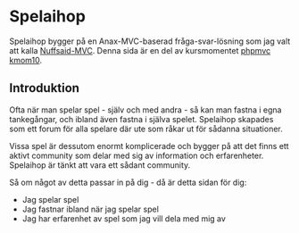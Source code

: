 Spelaihop
===========

Spelaihop bygger på en Anax-MVC-baserad fråga-svar-lösning som jag valt
att kalla [Nuffsaid-MVC](https://github.com/dlid/nuffsaid-mvc). Denna sida
är en del av kursmomentet [phpmvc kmom10](http://dbwebb.se/phpmvc/kmom10).

## Introduktion

Ofta när man spelar spel - själv och med andra - så kan man fastna i egna
tankegångar, och ibland även fastna i själva spelet. Spelaihop skapades
som ett forum för alla spelare där ute som råkar ut för sådanna situationer.

Vissa spel är dessutom enormt komplicerade och bygger på att det finns ett
aktivt community som delar med sig av information och erfarenheter. Spelaihop
är tänkt att vara ett sådant community.

Så om något av detta passar in på dig - då är detta sidan för dig:

* Jag spelar spel
* Jag fastnar ibland när jag spelar spel
* Jag har erfarenhet av spel som jag vill dela med mig av
